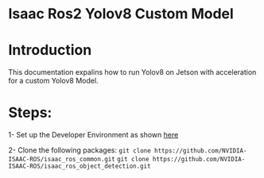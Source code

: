 # Isaac Ros2 Yolov8 Custom Model 

Introduction
======================

This documentation expalins how to run Yolov8 on Jetson with acceleration for a custom Yolov8 Model. 

Steps:
======================

1- Set up the Developer Environment as shown [here](https://nvidia-isaac-ros.github.io/getting_started/dev_env_setup.html)

2- Clone the following packages:
    ```git clone https://github.com/NVIDIA-ISAAC-ROS/isaac_ros_common.git```
    ```git clone https://github.com/NVIDIA-ISAAC-ROS/isaac_ros_object_detection.git``` 
